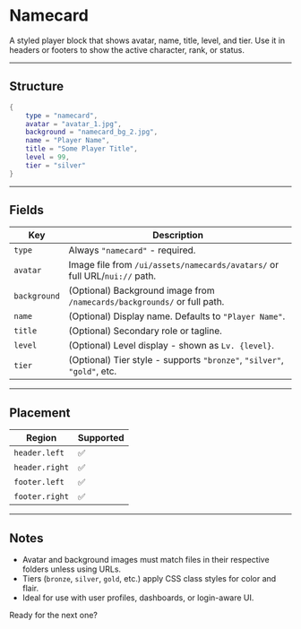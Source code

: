 # Namecard

A styled player block that shows avatar, name, title, level, and tier.
Use it in headers or footers to show the active character, rank, or status.

---

## Structure

```lua
{
    type = "namecard",
    avatar = "avatar_1.jpg",
    background = "namecard_bg_2.jpg",
    name = "Player Name",
    title = "Some Player Title",
    level = 99,
    tier = "silver"
}
```

---

## Fields

| Key          | Description                                                                |
| ------------ | -------------------------------------------------------------------------- |
| `type`       | Always `"namecard"` - required.                                            |
| `avatar`     | Image file from `/ui/assets/namecards/avatars/` or full URL/`nui://` path. |
| `background` | (Optional) Background image from `/namecards/backgrounds/` or full path.   |
| `name`       | (Optional) Display name. Defaults to `"Player Name"`.                      |
| `title`      | (Optional) Secondary role or tagline.                                      |
| `level`      | (Optional) Level display - shown as `Lv. {level}`.                         |
| `tier`       | (Optional) Tier style - supports `"bronze"`, `"silver"`, `"gold"`, etc.    |

---

## Placement

| Region         | Supported |
| -------------- | --------- |
| `header.left`  | ✅         |
| `header.right` | ✅         |
| `footer.left`  | ✅         |
| `footer.right` | ✅         |

---

## Notes

* Avatar and background images must match files in their respective folders unless using URLs.
* Tiers (`bronze`, `silver`, `gold`, etc.) apply CSS class styles for color and flair.
* Ideal for use with user profiles, dashboards, or login-aware UI.

Ready for the next one?